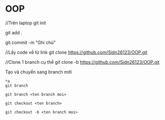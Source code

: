 # OOP
//Trên laptop
git init

git add .

git commit -m "Ghi chú"

//Lấy code về từ link
git clone https://github.com/Sidn26123/OOP.git

//Clone 1 branch cụ thể
git clone -b <ten-branch> https://github.com/Sidn26123/OOP.git

Tạo và chuyển sang branch mới
```
*a
git branch

git branch <ten branch moi>

git checkout <ten branch>

git checkout -b <ten branch moi>


```



